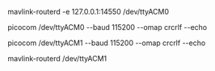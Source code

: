 mavlink-routerd -e 127.0.0.1:14550 /dev/ttyACM0


picocom /dev/ttyACM0 --baud 115200 --omap crcrlf --echo


picocom /dev/ttyACM1 --baud 115200 --omap crcrlf --echo


mavlink-routerd /dev/ttyACM1